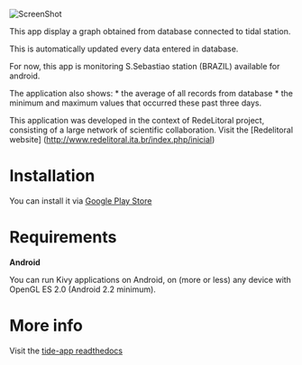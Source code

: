 ![ScreenShot](https://raw.githubusercontent.com/mabelcalim/tide-app/master/kivy/test8/icon.jpg) 


This app display a graph obtained from database connected to tidal station. 

This is automatically updated every data entered in database.

For now, this app is monitoring S.Sebastiao station (BRAZIL) available for android.

The application also shows:
    * the average of all records from database
    * the minimum and maximum values that occurred these past three days.

This application was developed in the context of RedeLitoral project, consisting of a large network of scientific collaboration. 
Visit the [Redelitoral website] (http://www.redelitoral.ita.br/index.php/inicial)




Installation
============

You can install it via  [Google Play Store](https://play.google.com/store/apps/details?id=org.demo.test8)



Requirements
============

**Android**

You can run Kivy applications on Android, on (more or less) any device with OpenGL ES 2.0 (Android 2.2 minimum). 

More info
============
Visit the [tide-app readthedocs](http://tide-app.readthedocs.org/en/latest/intro.html)
